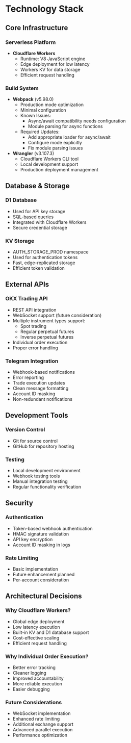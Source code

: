 # Technology Stack

## Core Infrastructure

### Serverless Platform
- **Cloudflare Workers**
  - Runtime: V8 JavaScript engine
  - Edge deployment for low latency
  - Workers KV for data storage
  - Efficient request handling

### Build System
- **Webpack** (v5.98.0)
  - Production mode optimization
  - Minimal configuration
  - Known Issues:
    - Async/await compatibility needs configuration
    - Module parsing for async functions
  - Required Updates:
    - Add appropriate loader for async/await
    - Configure mode explicitly
    - Fix module parsing issues
- **Wrangler** (v3.107.3)
  - Cloudflare Workers CLI tool
  - Local development support
  - Production deployment management

## Database & Storage

### D1 Database
- Used for API key storage
- SQL-based queries
- Integrated with Cloudflare Workers
- Secure credential storage

### KV Storage
- AUTH_STORAGE_PROD namespace
- Used for authentication tokens
- Fast, edge-replicated storage
- Efficient token validation

## External APIs

### OKX Trading API
- REST API integration
- WebSocket support (future consideration)
- Multiple instrument types support:
  - Spot trading
  - Regular perpetual futures
  - Inverse perpetual futures
- Individual order execution
- Proper error handling

### Telegram Integration
- Webhook-based notifications
- Error reporting
- Trade execution updates
- Clean message formatting
- Account ID masking
- Non-redundant notifications

## Development Tools

### Version Control
- Git for source control
- GitHub for repository hosting

### Testing
- Local development environment
- Webhook testing tools
- Manual integration testing
- Regular functionality verification

## Security

### Authentication
- Token-based webhook authentication
- HMAC signature validation
- API key encryption
- Account ID masking in logs

### Rate Limiting
- Basic implementation
- Future enhancement planned
- Per-account consideration

## Architectural Decisions

### Why Cloudflare Workers?
- Global edge deployment
- Low latency execution
- Built-in KV and D1 database support
- Cost-effective scaling
- Efficient request handling

### Why Individual Order Execution?
- Better error tracking
- Cleaner logging
- Improved accountability
- More reliable execution
- Easier debugging

### Future Considerations
- WebSocket implementation
- Enhanced rate limiting
- Additional exchange support
- Advanced parallel execution
- Performance optimization
